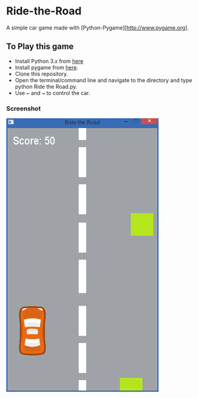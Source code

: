 # Ride-the-Road
A simple car game made with [Python-Pygame][http://www.pygame.org].

## To Play this game
* Install Python 3.x from [here](https://www.python.org/downloads/releases)
* Install pygame from [here](https://www.pygame.org/download.shtml).
* Clone this repository.
* Open the terminal/command line and navigate to the directory and type python Ride the Road.py.
* Use <kbd>&larr;</kbd> and <kbd>&rarr;</kbd> to control the car.

### Screenshot

![Ride the Road](Screenshot.png)
